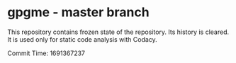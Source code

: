 # gpgme - master branch

This repository contains frozen state of the repository.
Its history is cleared. It is used only for static code
analysis with Codacy.

Commit Time: 1691367237
